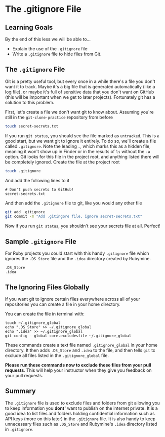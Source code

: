 # The .gitignore File

## Learning Goals

By the end of this less we will be able to...

- Explain the use of the `.gitignore` file
- Write a `.gitignore` file to hide files from Git.

## The `.gitignore` File

Git is a pretty useful tool, but every once in a while there's a file you don't want it to track. Maybe it's a big file that is generated automatically (like a log file), or maybe it's full of sensitive data that you don't want on GitHub (this will be important when we get to later projects). Fortunately git has a solution to this problem.

First, let's create a file we don't want git to know about. Assuming you're still in the `git-clone-practice` repository from before

```bash
touch secret-secrets.txt
```

If you run `git status`, you should see the file marked as `untracked`. This is a good start, but we want git to ignore it entirely. To do so, we'll create a file called `.gitignore`. Note the leading `.`, which marks this as a hidden file, meaning it won't show up in Finder or in the results of `ls` without the `-a` option. Git looks for this file in the project root, and anything listed there will be completely ignored. Create the file at the project root

```bash
touch .gitignore
```

And add the following lines to it

```gitignore
# Don't push secrets to GitHub!
secret-secrets.txt
```

And then add the `.gitignore` file to git, like you would any other file

```bash
git add .gitignore
git commit -m "Add .gitingore file, ignore secret-secrets.txt"
```

Now if you run `git status`, you shouldn't see your secrets file at all. Perfect!

## Sample `.gitignore` File

For Ruby projects you could start with this handy `.gitignore` file which ignores the `.DS_Store` file and the `.idea` directory created by Rubymine.

```.gitignore
.DS_Store
.idea
```

## The Ignoring Files Globally

If you want git to ignore certain files everywhere across all of your repositories you can create a file in your home directory.

You can create the file in terminal with:

```
touch ~/.gitignore_global
echo ".DS_Store" >> ~/.gitignore_global
echo ".idea" >> ~/.gitignore_global
git config --global core.excludesfile ~/.gitignore_global
```

These commands create a text file named `.gitignore_global` in your home directory.  It then adds `.DS_Store` and `.idea` to the file, and then tells `git` to exclude all files listed in the `.gitignore_global` file.

**Please run these commands now to exclude these files from your pull requests**.  This will help your instructor when they give you feedback on your pull requests.

## Summary

The `.gitignore` file is used to exclude files and folders from git allowing you to keep information you **dont'** want to publish on the internet private.  It is a good idea to list files and folders holding confidential information such as API keys (more on this later) in the `.gitignore` file.  It is also handy to keep unnecessary files such as `.DS_Store` and Rubymine's `.idea` directory listed in `.gitignore`.